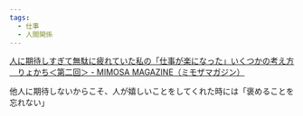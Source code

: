 ```yaml
---
tags:
  - 仕事
  - 人間関係
---
```

[人に期待しすぎて無駄に疲れていた私の「仕事が楽になった」いくつかの考え方 　りょかち＜第二回＞ - MIMOSA MAGAZINE（ミモザマガジン）](https://mimosa-mag.prudential.co.jp/_ct/17668198)

他人に期待しないからこそ、人が嬉しいことをしてくれた時には「褒めることを忘れない」

